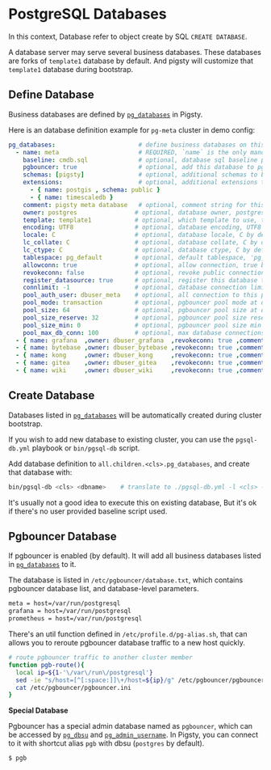 # PostgreSQL Databases

In this context, Database refer to object create by SQL `CREATE DATABASE`.

A database server may serve several business databases. These databases are forks of `template1` database by default.
And pigsty will customize that `template1` database during bootstrap.


## Define Database

Business databases are defined by [`pg_databases`](PARAM#pg_databases) in Pigsty.

Here is an database definition example for `pg-meta` cluster in demo config:

```yaml
pg_databases:                       # define business databases on this cluster, array of database definition
  - name: meta                      # REQUIRED, `name` is the only mandatory field of a database definition
    baseline: cmdb.sql              # optional, database sql baseline path, (relative path among ansible search path, e.g files/)
    pgbouncer: true                 # optional, add this database to pgbouncer database list? true by default
    schemas: [pigsty]               # optional, additional schemas to be created, array of schema names
    extensions:                     # optional, additional extensions to be installed: array of `{name[,schema]}`
      - { name: postgis , schema: public }
      - { name: timescaledb }
    comment: pigsty meta database   # optional, comment string for this database
    owner: postgres                # optional, database owner, postgres by default
    template: template1            # optional, which template to use, template1 by default
    encoding: UTF8                 # optional, database encoding, UTF8 by default. (MUST same as template database)
    locale: C                      # optional, database locale, C by default.  (MUST same as template database)
    lc_collate: C                  # optional, database collate, C by default. (MUST same as template database)
    lc_ctype: C                    # optional, database ctype, C by default.   (MUST same as template database)
    tablespace: pg_default         # optional, default tablespace, 'pg_default' by default.
    allowconn: true                # optional, allow connection, true by default. false will disable connect at all
    revokeconn: false              # optional, revoke public connection privilege. false by default. (leave connect with grant option to owner)
    register_datasource: true      # optional, register this database to grafana datasources? true by default
    connlimit: -1                  # optional, database connection limit, default -1 disable limit
    pool_auth_user: dbuser_meta    # optional, all connection to this pgbouncer database will be authenticated by this user
    pool_mode: transaction         # optional, pgbouncer pool mode at database level, default transaction
    pool_size: 64                  # optional, pgbouncer pool size at database level, default 64
    pool_size_reserve: 32          # optional, pgbouncer pool size reserve at database level, default 32
    pool_size_min: 0               # optional, pgbouncer pool size min at database level, default 0
    pool_max_db_conn: 100          # optional, max database connections at database level, default 100
  - { name: grafana  ,owner: dbuser_grafana  ,revokeconn: true ,comment: grafana primary database }
  - { name: bytebase ,owner: dbuser_bytebase ,revokeconn: true ,comment: bytebase primary database }
  - { name: kong     ,owner: dbuser_kong     ,revokeconn: true ,comment: kong the api gateway database }
  - { name: gitea    ,owner: dbuser_gitea    ,revokeconn: true ,comment: gitea meta database }
  - { name: wiki     ,owner: dbuser_wiki     ,revokeconn: true ,comment: wiki meta database }
```



## Create Database

Databases listed in [`pg_databases`](PARAM#pg_databases) will be automatically created during cluster bootstrap.

If you wish to add new database to existing cluster, you can use the `pgsql-db.yml` playbook or `bin/pgsql-db` script.

Add database definition to `all.children.<cls>.pg_databases`, and create that database with:

```bash
bin/pgsql-db <cls> <dbname>    # translate to ./pgsql-db.yml -l <cls> -e dbname=<dbname>
```

It's usually not a good idea to execute this on existing database, But it's ok if there's no user provided baseline script used.  



## Pgbouncer Database

If pgbouncer is enabled (by default). It will add all business databases listed in [`pg_databases`](PARAM#pg_databases) to it.

The database is listed in `/etc/pgbouncer/database.txt`, which contains pgbouncer database list, and database-level parameters.

```bash
meta = host=/var/run/postgresql
grafana = host=/var/run/postgresql
prometheus = host=/var/run/postgresql
```

There's an util function defined in `/etc/profile.d/pg-alias.sh`, that can allows you to reroute pgbouncer database traffic to a new host quickly.

```bash
# route pgbouncer traffic to another cluster member
function pgb-route(){
  local ip=${1-'\/var\/run\/postgresql'}
  sed -ie "s/host=[^[:space:]]\+/host=${ip}/g" /etc/pgbouncer/pgbouncer.ini
  cat /etc/pgbouncer/pgbouncer.ini
}
```


**Special Database**

Pgbouncer has a special admin database named as `pgbouncer`, which can be accessed by [`pg_dbsu`](PARAM#pg_dbsu) and [`pg_admin_username`](#pg_admin_username).
In Pigsty, you can connect to it with shortcut alias `pgb` with dbsu (`postgres` by default).

```bash
$ pgb

```
